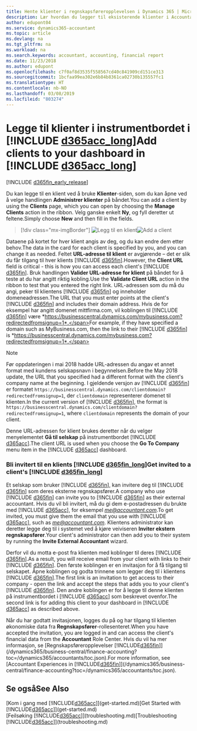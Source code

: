 ```yaml
---
title: Hente klienter i regnskapsføreropplevelsen i Dynamics 365 | Microsoft-dokumentasjon
description: Lær hvordan du legger til eksisterende klienter i Accountant Hub for Dynamics 365.
author: edupont04
ms.service: dynamics365-accountant
ms.topic: article
ms.devlang: na
ms.tgt_pltfrm: na
ms.workload: na
ms.search.keywords: accountant, accounting, financial report
ms.date: 11/23/2018
ms.author: edupont
ms.openlocfilehash: c7f0af8d3535f558567cd40c841909cd151ce313
ms.sourcegitcommit: 1bcfaa99ea302e6b84b8361ca02730b135557fc1
ms.translationtype: HT
ms.contentlocale: nb-NO
ms.lasthandoff: 03/08/2019
ms.locfileid: "803274"
---
```

# <a name="add-clients-to-your-dashboard-in-include-d365acclongincludesd365acclongmdmd"></a><span data-ttu-id="fb4f4-103">Legge til klienter i instrumentbordet i [!INCLUDE [d365acc_long](includes/d365acc_long_md.md)]</span><span class="sxs-lookup"><span data-stu-id="fb4f4-103">Add clients to your dashboard in [!INCLUDE [d365acc_long](includes/d365acc_long_md.md)]</span></span>
[!INCLUDE [d365fin_early_release](includes/d365fin_early_release.md.md)]

<span data-ttu-id="fb4f4-104">Du kan legge til en klient ved å bruke **Klienter**-siden, som du kan åpne ved å velge handlingen **Administrer klienter** på båndet.</span><span class="sxs-lookup"><span data-stu-id="fb4f4-104">You can add a client by using the **Clients** page, which you can open by choosing the **Manage Clients** action in the ribbon.</span></span> <span data-ttu-id="fb4f4-105">Velg ganske enkelt **Ny**, og fyll deretter ut feltene.</span><span class="sxs-lookup"><span data-stu-id="fb4f4-105">Simply choose **New** and then fill in the fields.</span></span>  

> [!div class="mx-imgBorder"]
> <span data-ttu-id="fb4f4-106">![Legg til en klient](./media/accountant-add-client/manage-client.png)</span><span class="sxs-lookup"><span data-stu-id="fb4f4-106">![Add a client](./media/accountant-add-client/manage-client.png)</span></span>

<span data-ttu-id="fb4f4-107">Dataene på kortet for hver klient angis av deg, og du kan endre dem etter behov.</span><span class="sxs-lookup"><span data-stu-id="fb4f4-107">The data in the card for each client is specified by you, and you can change it as needed.</span></span> <span data-ttu-id="fb4f4-108">Feltet **URL-adresse til klient** er avgjørende – det er slik du får tilgang til hver klients [!INCLUDE [d365fin](includes/d365fin_md.md)].</span><span class="sxs-lookup"><span data-stu-id="fb4f4-108">However, the **Client URL** field is critical - this is how you can access each client's [!INCLUDE [d365fin](includes/d365fin_md.md)].</span></span> <span data-ttu-id="fb4f4-109">Bruk handlingen **Valider URL-adresse for klient** på båndet for å teste at du har angitt riktig kobling.</span><span class="sxs-lookup"><span data-stu-id="fb4f4-109">Use the **Validate Client URL** action in the ribbon to test that you entered the right link.</span></span> <span data-ttu-id="fb4f4-110">URL-adressen som du må du angi, peker til klientens [!INCLUDE [d365fin](includes/d365fin_md.md)] og inneholder domeneadressen.</span><span class="sxs-lookup"><span data-stu-id="fb4f4-110">The URL that you must enter points at the client's [!INCLUDE [d365fin](includes/d365fin_md.md)] and includes their domain address.</span></span> <span data-ttu-id="fb4f4-111">Hvis de for eksempel har angitt domenet mittfirma.com, vil koblingen til [!INCLUDE [d365fin](includes/d365fin_md.md)] være *https://businesscentral.dynamics.com/mybusiness.com?redirectedfromsignup=1*.</span><span class="sxs-lookup"><span data-stu-id="fb4f4-111">For example, if they have specified a domain such as MyBusiness.com, then the link to their [!INCLUDE [d365fin](includes/d365fin_md.md)] is *https://businesscentral.dynamics.com/mybusiness.com?redirectedfromsignup=1*.</span></span>  

> [!NOTE]
>  <span data-ttu-id="fb4f4-112">Før oppdateringen i mai 2018 hadde URL-adressen du angav et annet format med kundens selskapsnavn i begynnelsen.</span><span class="sxs-lookup"><span data-stu-id="fb4f4-112">Before the May 2018 update, the URL that you specified had a different format with the client's company name at the beginning.</span></span> <span data-ttu-id="fb4f4-113">I gjeldende versjon av [!INCLUDE [d365fin](includes/d365fin_md.md)] er formatet ```https://businesscentral.dynamics.com/clientdomain?redirectedfromsignup=1```, der ```clientdomain``` representerer domenet til klienten.</span><span class="sxs-lookup"><span data-stu-id="fb4f4-113">In the current version of [!INCLUDE [d365fin](includes/d365fin_md.md)], the format is ```https://businesscentral.dynamics.com/clientdomain?redirectedfromsignup=1```, where ```clientdomain``` represents the domain of your client.</span></span>  

<span data-ttu-id="fb4f4-114">Denne URL-adressen for klient brukes deretter når du velger menyelementet **Gå til selskap** på instrumentbordet [!INCLUDE [d365acc](includes/d365acc_md.md)].</span><span class="sxs-lookup"><span data-stu-id="fb4f4-114">The client URL is used when you choose the **Go To Company** menu item in the [!INCLUDE [d365acc](includes/d365acc_md.md)] dashboard.</span></span>  

### <a name="get-invited-to-a-clients-include-d365finlongincludesd365finlongmdmd"></a><span data-ttu-id="fb4f4-115">Bli invitert til en klients [!INCLUDE [d365fin_long](includes/d365fin_long_md.md)]</span><span class="sxs-lookup"><span data-stu-id="fb4f4-115">Get invited to a client's [!INCLUDE [d365fin_long](includes/d365fin_long_md.md)]</span></span>
<span data-ttu-id="fb4f4-116">Et selskap som bruker [!INCLUDE [d365fin](includes/d365fin_md.md)], kan invitere deg til [!INCLUDE [d365fin](includes/d365fin_md.md)] som deres eksterne regnskapsfører.</span><span class="sxs-lookup"><span data-stu-id="fb4f4-116">A company who use [!INCLUDE [d365fin](includes/d365fin_md.md)] can invite you to [!INCLUDE [d365fin](includes/d365fin_md.md)] as their external accountant.</span></span> <span data-ttu-id="fb4f4-117">Hvis du vil bli invitert, må du gi dem e-postadressen du brukte med [!INCLUDE [d365acc](includes/d365acc_md.md)], for eksempel <em>me@accountant.com</em>.</span><span class="sxs-lookup"><span data-stu-id="fb4f4-117">To get invited, you must give them the email that you use with [!INCLUDE [d365acc](includes/d365acc_md.md)], such as <em>me@accountant.com</em>.</span></span> <span data-ttu-id="fb4f4-118">Klientens administrator kan deretter legge deg til i systemet ved å kjøre veiviseren **Inviter ekstern regnskapsfører**.</span><span class="sxs-lookup"><span data-stu-id="fb4f4-118">Your client's administrator can then add you to their system by running the **Invite External Accountant** wizard.</span></span>  

<span data-ttu-id="fb4f4-119">Derfor vil du motta e-post fra klienten med koblinger til deres [!INCLUDE [d365fin](includes/d365fin_md.md)].</span><span class="sxs-lookup"><span data-stu-id="fb4f4-119">As a result, you will receive email from your client with links to their [!INCLUDE [d365fin](includes/d365fin_md.md)].</span></span> <span data-ttu-id="fb4f4-120">Den første koblingen er en invitasjon for å få tilgang til selskapet. Åpne koblingen og godta trinnene som legger deg til i klientens [!INCLUDE [d365fin](includes/d365fin_md.md)].</span><span class="sxs-lookup"><span data-stu-id="fb4f4-120">The first link is an invitation to get access to their company - open the link and accept the steps that adds you to your client's [!INCLUDE [d365fin](includes/d365fin_md.md)].</span></span> <span data-ttu-id="fb4f4-121">Den andre koblingen er for å legge til denne klienten på instrumentbordet i [!INCLUDE [d365acc](includes/d365acc_md.md)] som beskrevet ovenfor.</span><span class="sxs-lookup"><span data-stu-id="fb4f4-121">The second link is for adding this client to your dashboard in [!INCLUDE [d365acc](includes/d365acc_md.md)] as described above.</span></span>  

<span data-ttu-id="fb4f4-122">Når du har godtatt invitasjonen, logges du på og har tilgang til klienten økonomiske data fra **Regnskapsfører**-rollesenteret.</span><span class="sxs-lookup"><span data-stu-id="fb4f4-122">When you have accepted the invitation, you are logged in and can access the client's financial data from the **Accountant** Role Center.</span></span> <span data-ttu-id="fb4f4-123">Hvis du vil ha mer informasjon, se [Regnskapsføreropplevelser [!INCLUDE[d365fin](includes/d365fin_md.md)]](/dynamics365/business-central/finance-accounting?toc=/dynamics365/accountants/toc.json).</span><span class="sxs-lookup"><span data-stu-id="fb4f4-123">For more information, see [Accountant Experiences in [!INCLUDE[d365fin](includes/d365fin_md.md)]](/dynamics365/business-central/finance-accounting?toc=/dynamics365/accountants/toc.json).</span></span>  

## <a name="see-also"></a><span data-ttu-id="fb4f4-124">Se også</span><span class="sxs-lookup"><span data-stu-id="fb4f4-124">See Also</span></span>
<span data-ttu-id="fb4f4-125">[Kom i gang med [!INCLUDE[d365acc](includes/d365acc_md.md)]](get-started.md)</span><span class="sxs-lookup"><span data-stu-id="fb4f4-125">[Get Started with [!INCLUDE[d365acc](includes/d365acc_md.md)]](get-started.md)</span></span>  
<span data-ttu-id="fb4f4-126">[Feilsøking [!INCLUDE[d365acc](includes/d365acc_md.md)]](troubleshooting.md)</span><span class="sxs-lookup"><span data-stu-id="fb4f4-126">[Troubleshooting [!INCLUDE[d365acc](includes/d365acc_md.md)]](troubleshooting.md)</span></span>  
